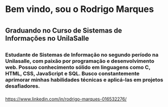 # Bem vindo, sou o Rodrigo Marques <h1>
## Graduando no Curso de Sistemas de Informações no UnilaSalle <h2>
### Estudante de Sistemas de Informação no segundo período na Unilasalle, com paixão por programação e desenvolvimento web. Possuo conhecimento sólido em linguagens como C, HTML, CSS, JavaScript e SQL. Busco constantemente aprimorar minhas habilidades técnicas e aplicá-las em projetos desafiadores. <h3>
 https://www.linkedin.com/in/rodrigo-marques-016532276/
